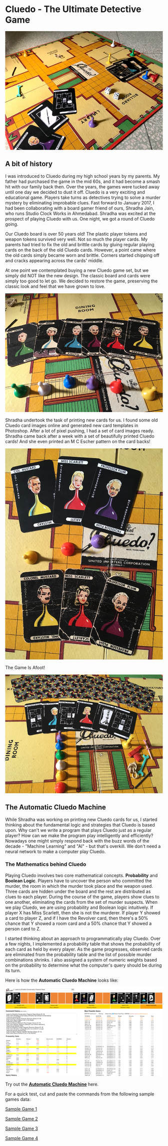 Cluedo - The Ultimate Detective Game
====================================

![Cluedo Board](photos/cluedo_board.JPG)

A bit of history
----------------

I was introduced to Cluedo during my high school years by my parents. My father had purchased the game in the mid 60s, and it had become a smash hit with our family back then. Over the years, the games were tucked away until one day we decided to dust it off. Cluedo is a very exciting and educational game. Players take turns as detectives trying to solve a murder mystery by eliminating improbable clues. Fast forward to January 2017, I had been collaborating with a board gamer friend of ours, Shradha Jain, who runs Studio Clock Works in Ahmedabad. Shradha was excited at the prospect of playing Cluedo with us. One night, we got a round of Cluedo going.

Our Cluedo board is over 50 years old! The plastic player tokens and weapon tokens survived very well. Not so much the player cards. My parents had tried to fix the old and brittle cards by gluing regular playing cards on the back of the old Cluedo cards. However, a point came where the old cards simply became worn and brittle. Corners started chipping off and cracks appearing across the cards' middle.

At one point we contemplated buying a new Cluedo game set, but we simply did NOT like the new design. The classic board and cards were simply too good to let go. We decided to restore the game, preserving the classic look and feel that we have grown to love.

![Old Cluedo Cards](photos/old_cards1.JPG)

Shradha undertook the task of printing new cards for us. I found some old Cluedo card images online and generated new card templates in Photoshop. After a lot of pixel pushing, I had a set of card images ready. Shradha came back after a week with a set of beautifully printed Cluedo cards! And she even printed an M C Escher pattern on the card backs!

![Old vs New](photos/old_vs_new.JPG)

The Game Is Afoot!

![New Cards](photos/new_cards2.JPG)

The Automatic Cluedo Machine
----------------------------

While Shradha was working on printing new Cluedo cards for us, I started thinking about the fundamental logic and strategies that Cluedo is based upon. Why can't we write a program that plays Cluedo just as a regular player? How can we make the program play intelligently and efficiently? Nowadays one might simply respond back with the buzz words of the decade - "Machine Learning" and "AI" - but that's overkill. We don't need a neural network to make a computer play Cluedo.

### The Mathematics behind Cluedo

Playing Cluedo involves two core mathematical concepts. **Probability** and **Boolean Logic**. Players have to uncover the person who committed the murder, the room in which the murder took place and the weapon used. Three cards are hidden under the board and the rest are distributed as clues to each player. During the course of the game, players show clues to one another, eliminating the cards from the set of murder suspects. When we play Cluedo, we are using probability and Boolean logic intuitively. If player X has Miss Scarlett, then she is not the murderer. If player Y showed a card to player Z, and if I have the Revolver card, then there's a 50% chance that Y showed a room card and a 50% chance that Y showed a person card to Z.

I started thinking about an approach to programmatically play Cluedo. Over a few nights, I implemented a probability table that shows the probability of each card as held by every player. As the game progresses, observed cards are eliminated from the probability table and the list of possible murder combinations shrinks. I also assigned a system of numeric weights based on the probability to determine what the computer's query should be during its turn.

Here is how the **Automatic Cluedo Machine** looks like:

![Automatic Cluedo Machine](photos/automatic_cluedo_machine.png)

Try out the [**Automatic Cluedo Machine**](https://therealsaumil.github.io/cluedo-game/cluedo.html) here.

For a quick test, cut and paste the commands from the following sample games data:

[Sample Game 1](sample_games/game3_commands.txt)

[Sample Game 2](sample_games/game4_commands.txt)

[Sample Game 3](sample_games/game6_commands.txt)

[Sample Game 4](sample_games/game7_commands.txt)
